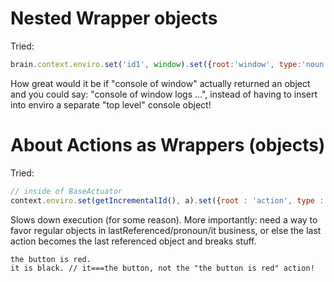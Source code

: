 # Nested Wrapper objects

Tried:

```javascript
brain.context.enviro.set('id1', window).set({root:'window', type:'noun'})
```

How great would it be if "console of window" actually returned an object and you could say: "console of window logs ...", instead of having to insert into enviro a separate "top level" console object!


# About Actions as Wrappers (objects)

Tried:

```javascript
// inside of BaseActuator
context.enviro.set(getIncrementalId(), a).set({root : 'action', type : 'noun'})
```

Slows down execution (for some reason). More importantly: need a way to favor regular objects in lastReferenced/pronoun/it business, or else the last action becomes the last referenced object and breaks stuff.

```
the button is red.
it is black. // it===the button, not the "the button is red" action!
```
            


